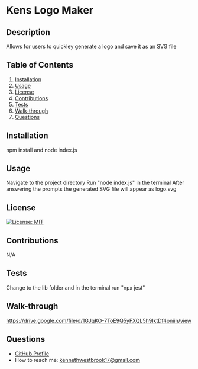 # Kens Logo Maker

## Description
Allows for users to quickley generate a logo and save it as an SVG file

## Table of Contents
1. [Installation](#installation)
2. [Usage](#usage)
3. [License](#license)
4. [Contributions](#contributions)
5. [Tests](#tests)
6. [Walk-through](#walk-through)
7. [Questions](#questions)

## Installation
npm install and node index.js

## Usage
Navigate to the project directory
Run "node index.js" in the terminal
After answering the prompts the generated SVG file will appear as logo.svg

## License
[![License: MIT](https://img.shields.io/badge/License-MIT-yellow.svg)](https://opensource.org/licenses/MIT)

## Contributions
N/A

## Tests
Change to the lib folder and in the terminal run 
"npx jest"

## Walk-through
https://drive.google.com/file/d/1GJqKO-7ToE9Q5yFXQL5h9IktDf4oniin/view


## Questions
- [GitHub Profile](https://github.com/kwestbrook17)
- How to reach me: kennethwestbrook17@gmail.com